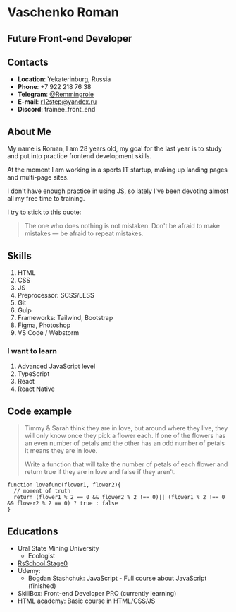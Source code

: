 # Vaschenko Roman

## Future Front-end Developer

## Contacts

- **Location**: Yekaterinburg, Russia
- **Phone**: +7 922 218 76 38
- **Telegram**: [@Remmingrole](https://t.me/Remmingrole)
- **E-mail**: [r12step@yandex.ru](mailto:r12step@yandex.ru)
- **Discord**: trainee_front_end

## About Me

My name is Roman, I am 28 years old, my goal for the last year is to study and put into practice frontend development skills.

At the moment I am working in a sports IT startup, making up landing pages and multi-page sites.

I don't have enough practice in using JS, so lately I've been devoting almost all my free time to training.

I try to stick to this quote:

> The one who does nothing is not mistaken. Don't be afraid to make mistakes — be afraid to repeat mistakes.

## Skills

1. HTML
2. CSS
3. JS 
4. Preprocessor: SCSS/LESS
5. Git
6. Gulp
7. Frameworks: Tailwind, Bootstrap
8. Figma, Photoshop 
9. VS Code / Webstorm 

### I want to learn

1. Advanced JavaScript level 
2. TypeScript
3. React
4. React Native

## Code example

> Timmy & Sarah think they are in love, but around where they live, they will only know once they pick a flower each. If one of the flowers has an even number of petals and the other has an odd number of petals it means they are in love.
>
> Write a function that will take the number of petals of each flower and return true if they are in love and false if they aren't.

```
function lovefunc(flower1, flower2){
  // moment of truth
  return (flower1 % 2 == 0 && flower2 % 2 !== 0)|| (flower1 % 2 !== 0 && flower2 % 2 == 0) ? true : false
}
```

## Educations

- Ural State Mining University
    - Ecologist
- [RsSchool Stage0](https://rs.school/js-stage0/)
- Udemy:
    - Bogdan Stashchuk: JavaScript - Full course about JavaScript (finished)
- SkillBox: Front-end Developer PRO (currently learning)
- HTML academy: Basic course in HTML/CSS/JS


